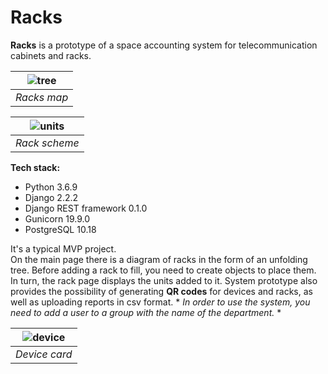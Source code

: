 # Racks
**Racks** is a prototype of a space accounting system for telecommunication cabinets and racks.

| ![tree](https://user-images.githubusercontent.com/96002587/191527448-1186d874-5035-4c29-aa73-4d587fde178d.png) |
|:--:| 
| *Racks map* |

| ![units](https://user-images.githubusercontent.com/96002587/191527487-1da47d9a-9a2f-4e74-b5c3-6a1bed379ec8.png) |
|:--:| 
| *Rack scheme* |

**Tech stack:**
- Python 3.6.9
- Django 2.2.2
- Django REST framework 0.1.0
- Gunicorn 19.9.0
- PostgreSQL 10.18

It's a typical MVP project.  
On the main page there is a diagram of racks in the form of an unfolding tree.
Before adding a rack to fill, you need to create objects to place them. In turn, the rack page displays the units added to it. System prototype also provides the possibility of generating **QR codes** for devices and racks, as well as uploading reports in csv format. * *In order to use the system, you need to add a user to a group with the name of the department.* *
 

| ![device](https://user-images.githubusercontent.com/96002587/191527533-108bd287-e300-437b-9a80-6f47217b9c3d.png) |
|:--:| 
| *Device card* |
